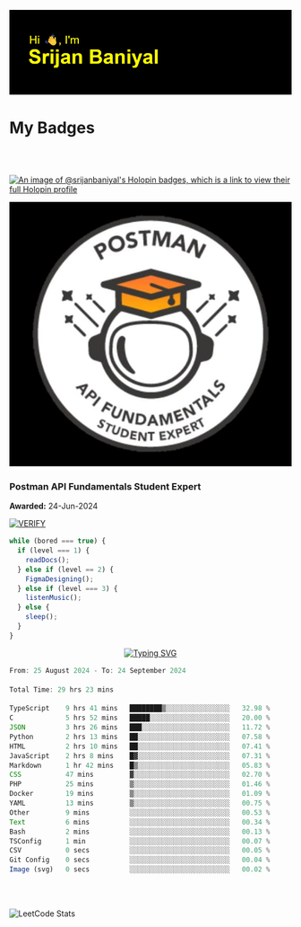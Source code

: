 ![Header](./header.png)

# My Badges

<Br />
<Br />

[![An image of @srijanbaniyal's Holopin badges, which is a link to view their full Holopin profile](https://holopin.me/srijanbaniyal)](https://holopin.io/@srijanbaniyal)

[![Postman API Fundamentals Student Expert](/Postman.jpeg)](https://api.badgr.io/public/assertions/r9BLLy0oTfKJBbkGuDI1zA)

### Postman API Fundamentals Student Expert

**Awarded:** 24-Jun-2024

[![VERIFY](https://img.shields.io/badge/VERIFY-blue)](https://badgecheck.io?url=https%3A%2F%2Fapi.badgr.io%2Fpublic%2Fassertions%2Fr9BLLy0oTfKJBbkGuDI1zA)

```javascript
while (bored === true) {
  if (level === 1) {
    readDocs();
  } else if (level == 2) {
    FigmaDesigning();
  } else if (level === 3) {
    listenMusic();
  } else {
    sleep();
  }
}
```

<p align="center">
  <a href="https://git.io/typing-svg"><img src="https://readme-typing-svg.demolab.com?font=Tilt+Prism&size=30&pause=1000&color=0FF75B&center=true&vCenter=true&width=800&height=80&lines=Time+spent+on+various+Programming+languages" alt="Typing SVG" /></a>
</p>

<!--START_SECTION:waka-->

```TypeScript
From: 25 August 2024 - To: 24 September 2024

Total Time: 29 hrs 23 mins

TypeScript    9 hrs 41 mins   ████████▒░░░░░░░░░░░░░░░░   32.98 %
C             5 hrs 52 mins   █████░░░░░░░░░░░░░░░░░░░░   20.00 %
JSON          3 hrs 26 mins   ███░░░░░░░░░░░░░░░░░░░░░░   11.72 %
Python        2 hrs 13 mins   ██░░░░░░░░░░░░░░░░░░░░░░░   07.58 %
HTML          2 hrs 10 mins   ██░░░░░░░░░░░░░░░░░░░░░░░   07.41 %
JavaScript    2 hrs 8 mins    █▓░░░░░░░░░░░░░░░░░░░░░░░   07.31 %
Markdown      1 hr 42 mins    █▒░░░░░░░░░░░░░░░░░░░░░░░   05.83 %
CSS           47 mins         ▓░░░░░░░░░░░░░░░░░░░░░░░░   02.70 %
PHP           25 mins         ▒░░░░░░░░░░░░░░░░░░░░░░░░   01.46 %
Docker        19 mins         ▒░░░░░░░░░░░░░░░░░░░░░░░░   01.09 %
YAML          13 mins         ▒░░░░░░░░░░░░░░░░░░░░░░░░   00.75 %
Other         9 mins          ░░░░░░░░░░░░░░░░░░░░░░░░░   00.53 %
Text          6 mins          ░░░░░░░░░░░░░░░░░░░░░░░░░   00.34 %
Bash          2 mins          ░░░░░░░░░░░░░░░░░░░░░░░░░   00.13 %
TSConfig      1 min           ░░░░░░░░░░░░░░░░░░░░░░░░░   00.07 %
CSV           0 secs          ░░░░░░░░░░░░░░░░░░░░░░░░░   00.05 %
Git Config    0 secs          ░░░░░░░░░░░░░░░░░░░░░░░░░   00.04 %
Image (svg)   0 secs          ░░░░░░░░░░░░░░░░░░░░░░░░░   00.02 %
```

<!--END_SECTION:waka-->

<Br />
<Br />

![LeetCode Stats](https://leetcard.jacoblin.cool/Srijan-Baniyal?theme=dark&font=Rasa&ext=contest)

